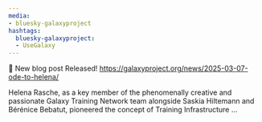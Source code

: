 ```yaml
---
media:
- bluesky-galaxyproject
hashtags:
  bluesky-galaxyproject:
  - UseGalaxy
---
```

📝 New blog post Released!
https://galaxyproject.org/news/2025-03-07-ode-to-helena/

Helena Rasche, as a key member of the phenomenally creative and passionate Galaxy Training Network team alongside Saskia Hiltemann and Bérénice Bebatut, pioneered the concept of Training Infrastructure ...
